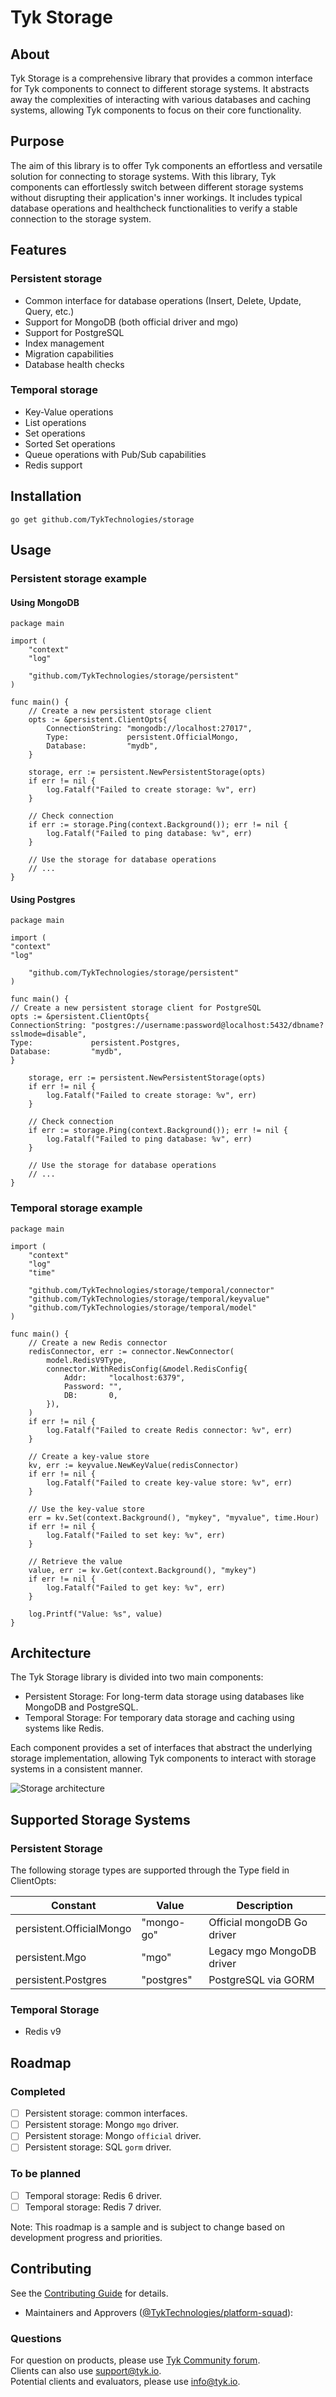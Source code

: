 # Tyk Storage 

## About
Tyk Storage is a comprehensive library that provides a common interface for Tyk components to connect to different storage systems. 
It abstracts away the complexities of interacting with various databases and caching systems, allowing Tyk components to focus on their core functionality.
  
## Purpose
The aim of this library is to offer Tyk components an effortless and versatile solution for connecting to storage systems. 
With this library, Tyk components can effortlessly switch between different storage systems without disrupting their application's inner workings. 
It includes typical database operations and healthcheck functionalities to verify a stable connection to the storage system.

## Features

### Persistent storage
- Common interface for database operations (Insert, Delete, Update, Query, etc.)
- Support for MongoDB (both official driver and mgo)
- Support for PostgreSQL
- Index management
- Migration capabilities
- Database health checks

### Temporal storage
- Key-Value operations
- List operations
- Set operations
- Sorted Set operations
- Queue operations with Pub/Sub capabilities
- Redis support

## Installation
`go get github.com/TykTechnologies/storage`

## Usage

### Persistent storage example

#### Using MongoDB
```
package main

import (
    "context"
    "log"
    
    "github.com/TykTechnologies/storage/persistent"
)

func main() {
    // Create a new persistent storage client
    opts := &persistent.ClientOpts{
        ConnectionString: "mongodb://localhost:27017",
        Type:             persistent.OfficialMongo,
        Database:         "mydb",
    }
    
    storage, err := persistent.NewPersistentStorage(opts)
    if err != nil {
        log.Fatalf("Failed to create storage: %v", err)
    }
    
    // Check connection
    if err := storage.Ping(context.Background()); err != nil {
        log.Fatalf("Failed to ping database: %v", err)
    }
    
    // Use the storage for database operations
    // ...
}
```
#### Using Postgres

```
package main

import (
"context"
"log"

    "github.com/TykTechnologies/storage/persistent"
)

func main() {
// Create a new persistent storage client for PostgreSQL
opts := &persistent.ClientOpts{
ConnectionString: "postgres://username:password@localhost:5432/dbname?sslmode=disable",
Type:             persistent.Postgres,
Database:         "mydb",
}

    storage, err := persistent.NewPersistentStorage(opts)
    if err != nil {
        log.Fatalf("Failed to create storage: %v", err)
    }
    
    // Check connection
    if err := storage.Ping(context.Background()); err != nil {
        log.Fatalf("Failed to ping database: %v", err)
    }
    
    // Use the storage for database operations
    // ...
}
```

### Temporal storage example

```
package main

import (
    "context"
    "log"
    "time"
    
    "github.com/TykTechnologies/storage/temporal/connector"
    "github.com/TykTechnologies/storage/temporal/keyvalue"
    "github.com/TykTechnologies/storage/temporal/model"
)

func main() {
    // Create a new Redis connector
    redisConnector, err := connector.NewConnector(
        model.RedisV9Type,
        connector.WithRedisConfig(&model.RedisConfig{
            Addr:     "localhost:6379",
            Password: "",
            DB:       0,
        }),
    )
    if err != nil {
        log.Fatalf("Failed to create Redis connector: %v", err)
    }
    
    // Create a key-value store
    kv, err := keyvalue.NewKeyValue(redisConnector)
    if err != nil {
        log.Fatalf("Failed to create key-value store: %v", err)
    }
    
    // Use the key-value store
    err = kv.Set(context.Background(), "mykey", "myvalue", time.Hour)
    if err != nil {
        log.Fatalf("Failed to set key: %v", err)
    }
    
    // Retrieve the value
    value, err := kv.Get(context.Background(), "mykey")
    if err != nil {
        log.Fatalf("Failed to get key: %v", err)
    }
    
    log.Printf("Value: %s", value)
}
```

## Architecture

The Tyk Storage library is divided into two main components:

- Persistent Storage: For long-term data storage using databases like MongoDB and PostgreSQL.
- Temporal Storage: For temporary data storage and caching using systems like Redis.

Each component provides a set of interfaces that abstract the underlying storage implementation, allowing Tyk components to interact with storage systems in a consistent manner.

![Storage architecture](docs/storage.png)

## Supported Storage Systems

### Persistent Storage
The following storage types are supported through the Type field in ClientOpts:

| Constant                 | Value      | Description                  |
|--------------------------|------------|------------------------------|
| persistent.OfficialMongo | "mongo-go" | Official mongoDB Go driver   |
| persistent.Mgo           | "mgo"      | Legacy mgo MongoDB driver    |
| persistent.Postgres      | "postgres" | PostgreSQL via GORM          |

### Temporal Storage
- Redis v9

## Roadmap
### Completed
- [ ] Persistent storage: common interfaces.
- [ ] Persistent storage: Mongo `mgo` driver.
- [ ] Persistent storage: Mongo `official` driver.
- [ ] Persistent storage: SQL `gorm` driver.

### To be planned

- [ ] Temporal storage: Redis 6 driver.
- [ ] Temporal storage: Redis 7 driver.

Note: This roadmap is a sample and is subject to change based on development progress and priorities.
  
## Contributing

See the [Contributing Guide](CONTRIBUTING.md) for details.

- Maintainers and Approvers ([@TykTechnologies/platform-squad](https://github.com/orgs/TykTechnologies/teams/platform-squad)):
  
### Questions
For question on products, please use [Tyk Community forum](https://community.tyk.io/).
  <br>
Clients can also use support@tyk.io.
   <br>
Potential clients and evaluators, please use info@tyk.io.

  
